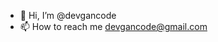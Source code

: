 - 👋 Hi, I’m @devgancode
- 📫 How to reach me devgancode@gmail.com

<!---
devgancode/devgancode is a ✨ special ✨ repository because its `README.md` (this file) appears on your GitHub profile.
You can click the Preview link to take a look at your changes.
--->
